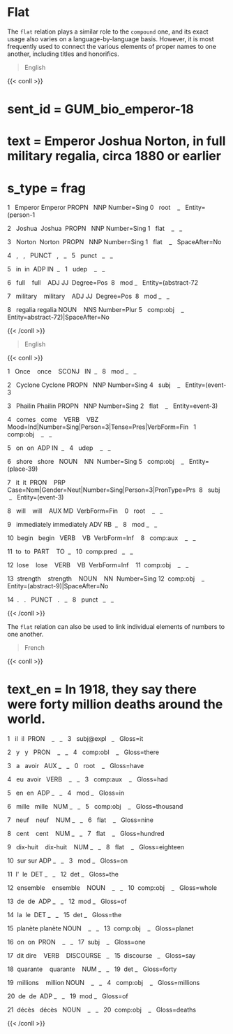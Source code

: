 # Flat

  

The `flat` relation plays a similar role to the `compound` one, and its exact usage also varies on a language-by-language basis. However, it is most frequently used to connect the various elements of proper names to one another, including titles and honorifics.  

  

> English

  

{{< conll >}}

# sent_id = GUM_bio_emperor-18

# text = Emperor Joshua Norton, in full military regalia, circa 1880 or earlier

# s_type = frag

1   Emperor Emperor PROPN   NNP Number=Sing 0   root    _   Entity=(person-1

2   Joshua  Joshua  PROPN   NNP Number=Sing 1   flat    _   _

3   Norton  Norton  PROPN   NNP Number=Sing 1   flat    _   SpaceAfter=No

4   ,   ,   PUNCT   ,   _   5   punct   _   _

5   in  in  ADP IN  _   1   udep    _   _

6   full    full    ADJ JJ  Degree=Pos  8   mod _   Entity=(abstract-72

7   military    military    ADJ JJ  Degree=Pos  8   mod _   _

8   regalia regalia NOUN    NNS Number=Plur 5   comp:obj    _   Entity=abstract-72)|SpaceAfter=No

{{< /conll >}}

  

> English

  

{{< conll >}}

1   Once    once    SCONJ   IN  _   8   mod _   _

2   Cyclone Cyclone PROPN   NNP Number=Sing 4   subj    _   Entity=(event-3

3   Phailin Phailin PROPN   NNP Number=Sing 2   flat    _   Entity=event-3)

4   comes   come    VERB    VBZ Mood=Ind|Number=Sing|Person=3|Tense=Pres|VerbForm=Fin   1   comp:obj    _   _

5   on  on  ADP IN  _   4   udep    _   _

6   shore   shore   NOUN    NN  Number=Sing 5   comp:obj    _   Entity=(place-39)

7   it  it  PRON    PRP Case=Nom|Gender=Neut|Number=Sing|Person=3|PronType=Prs  8   subj    _   Entity=(event-3)

8   will    will    AUX MD  VerbForm=Fin    0   root    _   _

9   immediately immediately ADV RB  _   8   mod _   _

10  begin   begin   VERB    VB  VerbForm=Inf    8   comp:aux    _   _

11  to  to  PART    TO  _   10  comp:pred   _   _

12  lose    lose    VERB    VB  VerbForm=Inf    11  comp:obj    _   _

13  strength    strength    NOUN    NN  Number=Sing 12  comp:obj    _   Entity=(abstract-9)|SpaceAfter=No

14  .   .   PUNCT   .   _   8   punct   _   _

{{< /conll >}}

  
  

The `flat` relation can also be used to link individual elements of numbers to one another.

  

> French

  

{{< conll >}}

# text_en = In 1918, they say there were forty million deaths around the world.

1   il  il  PRON    _   _   3   subj@expl   _   Gloss=it

2   y   y   PRON    _   _   4   comp:obl    _   Gloss=there

3   a   avoir   AUX _   _   0   root    _   Gloss=have

4   eu  avoir   VERB    _   _   3   comp:aux    _   Gloss=had

5   en  en  ADP _   _   4   mod _   Gloss=in

6   mille   mille   NUM _   _   5   comp:obj    _   Gloss=thousand

7   neuf    neuf    NUM _   _   6   flat    _   Gloss=nine

8   cent    cent    NUM _   _   7   flat    _   Gloss=hundred

9   dix-huit    dix-huit    NUM _   _   8   flat    _   Gloss=eighteen

10  sur sur ADP _   _   3   mod _   Gloss=on

11  l'  le  DET _   _   12  det _   Gloss=the

12  ensemble    ensemble    NOUN    _   _   10  comp:obj    _   Gloss=whole

13  de  de  ADP _   _   12  mod _   Gloss=of

14  la  le  DET _   _   15  det _   Gloss=the

15  planète planète NOUN    _   _   13  comp:obj    _   Gloss=planet

16  on  on  PRON    _   _   17  subj    _   Gloss=one

17  dit dire    VERB    DISCOURSE   _   15  discourse   _   Gloss=say

18  quarante    quarante    NUM _   _   19  det _   Gloss=forty

19  millions    million NOUN    _   _   4   comp:obj    _   Gloss=millions

20  de  de  ADP _   _   19  mod _   Gloss=of

21  décès   décès   NOUN    _   _   20  comp:obj    _   Gloss=deaths

{{< /conll >}}